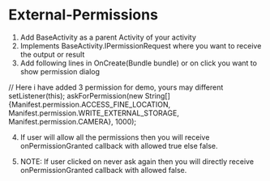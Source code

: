 # External-Permissions
1) Add BaseActivity as a parent Activity of your activity
2) Implements BaseActivity.IPermissionRequest where you want to receive the output or result
3) Add following lines in OnCreate(Bundle bundle) or on click you want to show permission dialog

// Here i have added 3 permission for demo, yours may different
setListener(this);
askForPermission(new String[]{Manifest.permission.ACCESS_FINE_LOCATION, Manifest.permission.WRITE_EXTERNAL_STORAGE, Manifest.permission.CAMERA}, 1000);

4) If user will allow all the permissions then you will receive onPermissionGranted callback with allowed true else false.

5) NOTE: If user clicked on never ask again then you will directly receive onPermissionGranted callback with allowed false.
